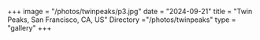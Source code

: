 +++
image = "/photos/twinpeaks/p3.jpg"
date = "2024-09-21"
title = "Twin Peaks, San Francisco, CA, US"
Directory ="/photos/twinpeaks"
type = "gallery"
+++

